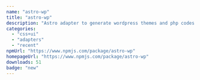 ```yaml
---
name: "astro-wp"
title: "astro-wp"
description: "Astro adapter to generate wordpress themes and php codes."
categories:
  - "css+ui"
  - "adapters"
  - "recent"
npmUrl: "https://www.npmjs.com/package/astro-wp"
homepageUrl: "https://www.npmjs.com/package/astro-wp"
downloads: 51
badge: "new"
---
```

